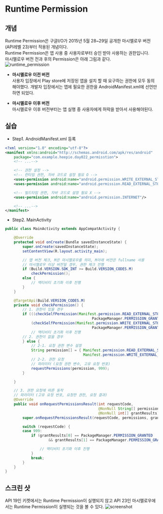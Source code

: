 # Runtime Permission
## 개념
Runtime Permission은 구글I/O가 2015년 5월 28~29일 공개한 마시멜로우 버전(API레벨 23)부터 적용된 개념이다. </br>
Runtime Permission은 앱 사용 중 사용자로부터 승인 받아 사용하는 권한입니다.</br>
마시멜로우 버전 전과 후의 Permission은 아래 그림과 같다.</br>
![runtime_permission](http://cfile23.uf.tistory.com/image/99D64A3359C8C7822429C5)

- **마시멜로우 이전 버전** </br>
사용자 입장에서 Play store에 저장된 앱을 설치 할 때 요구하는 권한에 모두 동의해야했다.
개발자 입장에서는 앱에 필요한 권한을 AndroidManifest.xml에 선언만하면 되었다.

- **마시멜로우 이후 버전** </br>
마시멜로우 이후 버전부터는 앱 실행 중 사용자에게 허락을 받아서 사용해야된다.

## 실습
- Step1. AndroidManifest.xml 등록
```xml
<?xml version="1.0" encoding="utf-8"?>
<manifest xmlns:android="http://schemas.android.com/apk/res/android"
    package="com.example.heepie.day022_permisstion">    
    <!-- ...-->    

    <!-- 권한 설정 -->
    <!-- 런타임 권한, 자바 코드로 설정 필요 O -->
    <uses-permission android:name="android.permission.WRITE_EXTERNAL_STORAGE"/>
    <uses-permission android:name="android.permission.READ_EXTERNAL_STORAGE"/>

    <!-- 빌드타임 권한, 자바 코드로 설정 필요 X -->
    <uses-permission android:name="android.permission.INTERNET"/>

    <!-- ...-->
</manifest>
```
- Step2. MainActivity
```java
public class MainActivity extends AppCompatActivity {

    @Override
    protected void onCreate(Bundle savedInstanceState) {
        super.onCreate(savedInstanceState);
        setContentView(R.layout.activity_main);

        // 앱 버전 체크, M은 마시멜로우를 의미, M아래 버전은 fullname 사용
        // 마시멜로우 이상 버전일 경우, 권한 체크 진행
        if (Build.VERSION.SDK_INT >= Build.VERSION_CODES.M)
            checkPermission();
        else {
            // 액티비티 초기화 이후 진행
        }
    }

    @TargetApi(Build.VERSION_CODES.M)
    private void checkPermission() {
        // 1. 권한이 있을 경우
        if (((checkSelfPermission(Manifest.permission.READ_EXTERNAL_STORAGE) ==
                                        PackageManager.PERMISSION_GRANTED)) &&
            (checkSelfPermission(Manifest.permission.WRITE_EXTERNAL_STORAGE)) ==
                                        PackageManager.PERMISSION_GRANTED) {
            // 액티비티 초기화 이후 진행
        // 2. 권한이 없을 경우
        } else {
            // 2-1. 요청 권한 변수 설정
            String permission[] = { Manifest.permission.READ_EXTERNAL_STORAGE,
                                    Manifest.permission.WRITE_EXTERNAL_STORAGE};
            // 2-2. 권한 요청
            // 파라미터 (요청 권한 변수, 고유 요청 번호)
            requestPermissions(permission, 999);
        }

    }

    // 3. 권한 요청에 따른 동작
    // 파라미터 (고유 요청 번호, 요청한 권한, 요청 결과)
    @Override
    public void onRequestPermissionsResult(int requestCode,
                                           @NonNull String[] permissions,
                                           @NonNull int[] grantResults) {
        super.onRequestPermissionsResult(requestCode, permissions, grantResults);

        switch (requestCode) {
        case 999:
            if (grantResults[0] == PackageManager.PERMISSION_GRANTED
                    && grantResults[1] == PackageManager.PERMISSION_GRANTED) {

                // 액티비티 초기화 이후 진행
            }
            break;
        }
    }
}
```

## 스크린 샷
API 19인 키켓에서는 Runtime Permission이 실행되지 않고
API 23인 마시멜로우에서는 Runtime Permission이 실행되는 것을 볼 수 있다.
![screenshot](http://cfile27.uf.tistory.com/image/996CDD3359C8F2531AE129)
